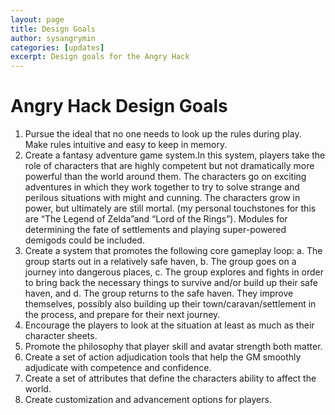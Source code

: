 ```yaml
---
layout: page
title: Design Goals
author: sysangrymin
categories: [updates]
excerpt: Design goals for the Angry Hack
---
```


# Angry Hack Design Goals
1. Pursue the ideal that no one needs to look up the rules during play. Make rules intuitive and easy to keep in memory.
2. Create a fantasy adventure game system.In this system, players take the role of characters that are highly competent but not dramatically more powerful than the world around them. The characters go on exciting adventures in which they work together to try to solve strange and perilous situations with might and cunning. The characters grow in power, but ultimately are still mortal. (my personal touchstones for this are “The Legend of Zelda”and “Lord of the Rings”). Modules for determining the fate of settlements and playing super-powered demigods could be included.
3. Create a system that promotes the following core gameplay loop:
  a. The group starts out in a relatively safe haven,
  b. The group goes on a journey into dangerous places,
  c. The group explores and fights in order to bring back the necessary things to survive and/or build up their safe haven, and
  d. The group returns to the safe haven. They improve themselves, possibly also building up their town/caravan/settlement in the process, and prepare for their next journey.
4. Encourage the players to look at the situation at least as much as their character sheets.
5. Promote the philosophy that player skill and avatar strength both matter.
6. Create a set of action adjudication tools that help the GM smoothly adjudicate with competence and confidence.
7. Create a set of attributes that define the characters ability to affect the world.
8. Create customization and advancement options for players.


